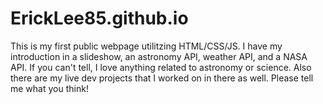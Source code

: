 # ErickLee85.github.io

This is my first public webpage utilitzing HTML/CSS/JS. 
I have my introduction in a slideshow, an astronomy API, weather API, and a NASA API. If you can't tell, I love anything related to astronomy or science. Also there are my live dev projects that I worked on in there as well. Please tell me what you think!
